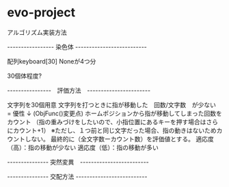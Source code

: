 # evo-project

アルゴリズム実装方法

----------------- 染色体 -------------------------- 

配列keyboard[30] Noneが4つ分 

30個体程度?

----------------　評価方法　-----------------------

文字列を30個用意
文字列を打つときに指が移動した　回数/文字数　が少ない　= 優性
↓
(ObjFunc()変更点)
ホームポジションから指が移動してしまった回数をカウント
（指の重みづけをしたいので、小指位置にあるキーを押す場合はさらにカウント+1）
※ただし、１つ前と同じ文字だった場合、指の動きはないためカウントしない。
最終的に（全文字数ーカウント数）を評価値とする。
適応度（高）：指の移動が少ない
適応度（低）：指の移動が多い




--------------- 突然変異　-------------------------





--------------- 交配方法 --------------------------

